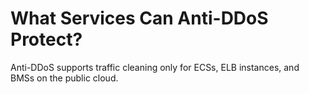 # What Services Can Anti-DDoS Protect?<a name="EN-US_TOPIC_0204851490"></a>

Anti-DDoS supports traffic cleaning only for ECSs, ELB instances, and BMSs on the public cloud.

